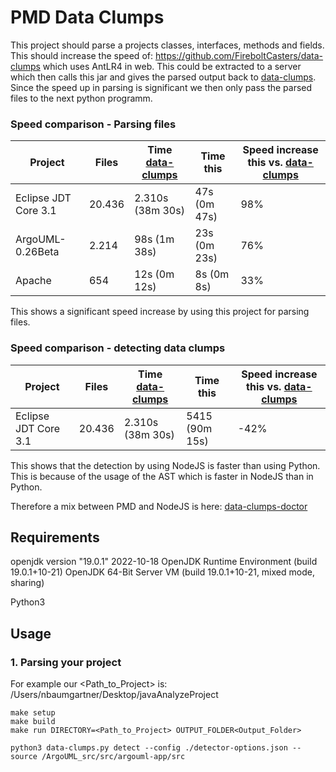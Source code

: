 # PMD Data Clumps

This project should parse a projects classes, interfaces, methods and fields. This should increase the speed of: https://github.com/FireboltCasters/data-clumps which uses AntLR4 in web. This could be extracted to a server which then calls this jar and gives the parsed output back to [data-clumps](https://github.com/FireboltCasters/data-clumps). Since the speed up in parsing is significant we then only pass the parsed files to the next python programm.

### Speed comparison - Parsing files

| Project | Files | Time [data-clumps](https://github.com/FireboltCasters/data-clumps) | Time this | Speed increase this vs. [data-clumps](https://github.com/FireboltCasters/data-clumps) |
| --- | --- | --- | --- | --- |
| Eclipse JDT Core 3.1 | 20.436 | 2.310s (38m 30s) | 47s (0m 47s) | 98% |
| ArgoUML-0.26Beta | 2.214 | 98s (1m 38s) | 23s (0m 23s) | 76% |
| Apache | 654 | 12s (0m 12s) | 8s (0m 8s) | 33% |

This shows a significant speed increase by using this project for parsing files.

### Speed comparison - detecting data clumps

| Project | Files | Time [data-clumps](https://github.com/FireboltCasters/data-clumps) | Time this | Speed increase this vs. [data-clumps](https://github.com/FireboltCasters/data-clumps) |
| --- | --- | --- | --- | --- |
| Eclipse JDT Core 3.1 | 20.436 | 2.310s (38m 30s) | 5415 (90m 15s) | -42% |

This shows that the detection by using NodeJS is faster than using Python. This is because of the usage of the AST which is faster in NodeJS than in Python.

Therefore a mix between PMD and NodeJS is here: [data-clumps-doctor](https://github.com/NilsBaumgartner1994/data-clumps-doctor)

## Requirements

openjdk version "19.0.1" 2022-10-18
OpenJDK Runtime Environment (build 19.0.1+10-21)
OpenJDK 64-Bit Server VM (build 19.0.1+10-21, mixed mode, sharing)

Python3

## Usage

### 1. Parsing your project

For example our <Path_to_Project> is: /Users/nbaumgartner/Desktop/javaAnalyzeProject

```
make setup
make build
make run DIRECTORY=<Path_to_Project> OUTPUT_FOLDER<Output_Folder>
```

```
python3 data-clumps.py detect --config ./detector-options.json --source /ArgoUML_src/src/argouml-app/src
```
